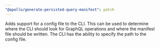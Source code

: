 ```yaml
---
"@apollo/generate-persisted-query-manifest": patch
---
```


Adds support for a config file to the CLI. This can be used to determine where the CLI should look for GraphQL operations and where the manifest file should be written. The CLI has the ability to specify the path to the config file.
